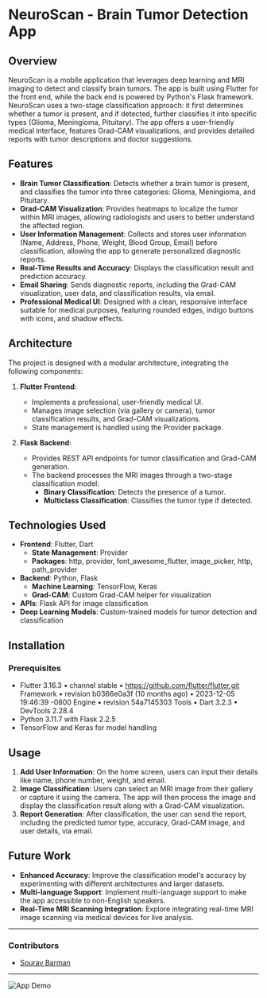 
# NeuroScan - Brain Tumor Detection App

## Overview
NeuroScan is a mobile application that leverages deep learning and MRI imaging to detect and classify brain tumors. The app is built using Flutter for the front end, while the back end is powered by Python's Flask framework. NeuroScan uses a two-stage classification approach: it first determines whether a tumor is present, and if detected, further classifies it into specific types (Glioma, Meningioma, Pituitary). The app offers a user-friendly medical interface, features Grad-CAM visualizations, and provides detailed reports with tumor descriptions and doctor suggestions.

## Features
- **Brain Tumor Classification**: Detects whether a brain tumor is present, and classifies the tumor into three categories: Glioma, Meningioma, and Pituitary.
- **Grad-CAM Visualization**: Provides heatmaps to localize the tumor within MRI images, allowing radiologists and users to better understand the affected region.
- **User Information Management**: Collects and stores user information (Name, Address, Phone, Weight, Blood Group, Email) before classification, allowing the app to generate personalized diagnostic reports.
- **Real-Time Results and Accuracy**: Displays the classification result and prediction accuracy.
- **Email Sharing**: Sends diagnostic reports, including the Grad-CAM visualization, user data, and classification results, via email.
- **Professional Medical UI**: Designed with a clean, responsive interface suitable for medical purposes, featuring rounded edges, indigo buttons with icons, and shadow effects.

## Architecture
The project is designed with a modular architecture, integrating the following components:

1. **Flutter Frontend**:
    - Implements a professional, user-friendly medical UI.
    - Manages image selection (via gallery or camera), tumor classification results, and Grad-CAM visualizations.
    - State management is handled using the Provider package.

2. **Flask Backend**:
    - Provides REST API endpoints for tumor classification and Grad-CAM generation.
    - The backend processes the MRI images through a two-stage classification model:
        - **Binary Classification**: Detects the presence of a tumor.
        - **Multiclass Classification**: Classifies the tumor type if detected.

## Technologies Used
- **Frontend**: Flutter, Dart
    - **State Management**: Provider
    - **Packages**: http, provider, font_awesome_flutter, image_picker, http, path_provider
- **Backend**: Python, Flask
    - **Machine Learning**: TensorFlow, Keras
    - **Grad-CAM**: Custom Grad-CAM helper for visualization
- **APIs**: Flask API for image classification
- **Deep Learning Models**: Custom-trained models for tumor detection and classification

## Installation

### Prerequisites
- Flutter 3.16.3 • channel stable • https://github.com/flutter/flutter.git
  Framework • revision b0366e0a3f (10 months ago) • 2023-12-05 19:46:39 -0800
  Engine • revision 54a7145303
  Tools • Dart 3.2.3 • DevTools 2.28.4
- Python 3.11.7 with Flask 2.2.5
- TensorFlow and Keras for model handling


## Usage
1. **Add User Information**: On the home screen, users can input their details like name, phone number, weight, and email.
2. **Image Classification**: Users can select an MRI image from their gallery or capture it using the camera. The app will then process the image and display the classification result along with a Grad-CAM visualization.
3. **Report Generation**: After classification, the user can send the report, including the predicted tumor type, accuracy, Grad-CAM image, and user details, via email.

## Future Work
- **Enhanced Accuracy**: Improve the classification model's accuracy by experimenting with different architectures and larger datasets.
- **Multi-language Support**: Implement multi-language support to make the app accessible to non-English speakers.
- **Real-Time MRI Scanning Integration**: Explore integrating real-time MRI image scanning via medical devices for live analysis.

---

### Contributors
- [Sourav Barman](https://github.com/SouravBarman001)

---
![App Demo](https://drive.google.com/drive/folders/1bCdaybjFXeevvDnlkUD6ySrF_72lmYUT?usp=drive_link)

